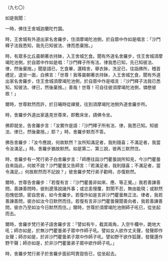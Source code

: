 （九七〇）

如是我聞：

一時，佛住王舍城迦蘭陀竹園。

時，王舍城有外道出家名舍羅步，住須摩竭陀池側，於自眾中作如是唱言：「沙門釋子法我悉知，我先已知彼法、律而悉棄捨。」

時，有眾多比丘晨朝著衣持鉢，入王舍城乞食。聞有外道名舍羅步，住王舍城須摩竭陀池側，於自眾中作如是唱：「沙門釋子所有法、律我悉已知，先已知彼法、律，然後棄捨。」聞是語已，乞食畢，還精舍，舉衣鉢，洗足已，往詣佛所，稽首禮足，退坐一面，白佛言：「世尊！我等晨朝著衣持鉢，入王舍城乞食，聞有外道出家名舍羅步，住王舍城須摩竭陀池側，於自眾中作是唱言：『沙門釋子法我已悉知，知彼法、律已，然後棄捨。』善哉！世尊！可自往彼須摩竭陀池側，憐愍彼故！」

爾時，世尊默然而許，於日晡時從禪覺，往到須摩竭陀池側外道舍羅步所。

時，舍羅步外道出家遙見世尊來，即敷床坐，請佛令坐。

佛即就坐，告舍羅步言：「汝實作是語：『沙門釋子所有法、律，我悉已知。知彼法、律已，然後棄捨。』耶？」時，舍羅步默而不答。

佛告舍羅步：「汝今應說，何故默然？汝所知滿足者，我則隨喜；不滿足者，我當令汝滿足。」時，舍羅步猶故默然。如是第二、第三說，彼再三默然住。

時，舍羅步有一梵行弟子白舍羅步言：「師應往詣沙門瞿曇說所知見，今沙門瞿曇自來詣此，何故不說？沙門瞿曇又告師言：『若滿足者，我則隨喜；不滿足者，當令滿足。』何故默然而不記說？」彼舍羅步梵行弟子勸時，亦復默然。

爾時，世尊告舍羅步：「若復有言：『沙門瞿曇非如來、應、等正覺。』我若善諫善問，善諫善問時，彼則遼落說諸外事；或忿恚慢覆，對閡不忍，無由能現；或默然抱愧低頭，密自思省，如今舍羅步。若復作如是言非沙門瞿曇無正法、律者，我若善諫善問，彼亦如汝今日默然而住。若復有言非沙門瞿曇聲聞善向者，我若善諫善問，彼亦乃至如汝今日默然而住。」爾時，世尊於須摩竭陀池側師子吼已，從坐起而去。

爾時，舍羅步梵行弟子語舍羅步言：「譬如有牛，截其兩角，入空牛欄中，跪地大吼；師亦如是，於無沙門瞿曇弟子眾中作師子吼。譬如女人欲作丈夫聲，發聲即作女聲；師亦如是，於非沙門瞿曇弟子眾中作師子吼。譬如野干欲作狐聲，發聲還作野干聲；師亦如是，於非沙門瞿曇弟子眾中欲作師子吼。」

時，舍羅步梵行弟子於舍羅步面前呵責毀呰已，從坐起去。






